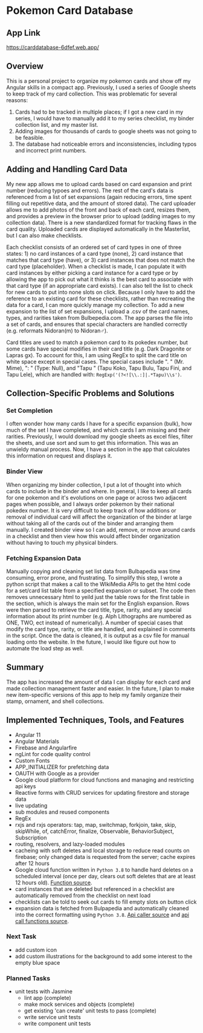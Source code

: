 # Pokemon Card Database

## App Link
https://carddatabase-6dfef.web.app/

## Overview
This is a personal project to organize my pokemon cards and show off my Angular skills in a compact app.  Previously, I used a series of Google sheets to keep track of my card collection.  This was problematic for several reasons:

1. Cards had to be tracked in multiple places; if I got a new card in my series, I would have to manually add it to my series checklist, my binder collection list, and my master list.
2. Adding images for thousands of cards to google sheets was not going to be feasible.
3. The database had noticeable errors and inconsistencies, including typos and incorrect print numbers.

## Adding and Handling Card Data
My new app allows me to upload cards based on card expansion and print number (reducing typoes and errors).  The rest of the card's data is referenced from a list of set expansions (again reducing errors, time spent filling out repetitive data, and the amount of stored data).  The card uploader allows me to add photos of the front and back of each card, resizes them, and provides a preview in the browser prior to upload (adding images to my collection data).  There is a new standardized format for tracking flaws in the card quality.  Uploaded cards are displayed automatically in the Masterlist, but I can also make checklists.

Each checklist consists of an ordered set of card types in one of three states: 1) no card instances of a card type (none), 2) card instance that matches that card type (have), or 3) card instances that does not match the card type (placeholder).  When a checklist is made, I can populate it with card instances by either picking a card instance for a card type or by allowing the app to pick out what it thinks is the best card to associate with that card type (if an appropriate card exists).  I can also tell the list to check for new cards to put into none slots on click.  Because I only have to add the reference to an existing card for these checklists, rather than recreating the data for a card, I can more quickly manage my collection. To add a new expansion to the list of set expansions, I upload a .csv of the card names, types, and rarities taken from Bulbepedia.com.  The app parses the file into a set of cards, and ensures that special characters are handled correctly (e.g. reformats Nidoran(m) to Nidoran♂).

Card titles are used to match a pokemon card to its pokedex number, but some cards have special modifies in their card title (e.g. Dark Dragonite or Lapras gx). To account for this, I am using RegEx to split the card title on white space except in special cases.  The special cases include ". " (Mr. Mime), ": " (Type: Null), and "Tapu " (Tapu Koko, Tapu Bulu, Tapu Fini, and Tapu Lele), which are handled with: `RegExp('(?<![\\.:]|.*Tapu)\\s')`.

## Collection-Specific Problems and Solutions

### Set Completion
I often wonder how many cards I have for a specific expansion (bulk), how much of the set I have completed, and which cards I am missing and their rarities.  Previously, I would download my google sheets as excel files, filter the sheets, and use sort and sum to get this information.  This was an unwieldy manual process.  Now, I have a section in the app that calculates this information on request and displays it.

### Binder View
When organizing my binder collection, I put a lot of thought into which cards to include in the binder and where.  In general, I like to keep all cards for one pokemon and it's evolutions on one page or across two adjacent pages when possible, and I always order pokemon by their national pokedex number.  It is very difficult to keep track of how additions or removal of individual card will affect the organization of the binder at large without taking all of the cards out of the binder and arranging them manually.  I created binder view so I can add, remove, or move around cards in a checklist and then view how this would affect binder organization without having to touch my physical binders.

### Fetching Expansion Data
Manually copying and cleaning set list data from Bulbapedia was time consuming, error prone, and frustrating.  To simplify this step, I wrote a python script that makes a call to the WIkiMedia APIs to get the html code for a set/card list table from a specified expansion or subset.   The code then removes unnecessary html to yeild just the table rows for the first table in the section, which is always the main set for the English expansion.  Rows were then parsed to retrieve the card title, type, rarity, and any special information about its print number (e.g. Alph Lithographs are numbered as ONE, TWO, ect instead of numerically).  A number of special cases that modify the card type, rarity, or title are handled, and explained in comments in the script.  Once the data is cleaned, it is output as a csv file for manual loading onto the website.  In the future, I would like figure out how to automate the load step as well.

## Summary
The app has increased the amount of data I can display for each card and made collection management faster and easier.  In the future, I plan to make new item-specific versions of this app to help my family organize their stamp, ornament, and shell collections.

## Implemented Techniques, Tools, and Features
* Angular 11
* Angular Materials
* Firebase and Angularfire
* ngLint for code quality control
* Custom Fonts
* APP_INITIALIZER for prefetching data
* OAUTH with Google as a provider
* Google cloud platform for cloud functions and managing and restricting api keys
* Reactive forms with CRUD services for updating firestore and storage data
* live updating
* sub modules and reused components
* RegEx
* rxjs and rxjs operators: tap, map, switchmap, forkjoin, take, skip, skipWhile, of, catchError, finalize, Observable, BehaviorSubject, Subscription
* routing, resolvers, and lazy-loaded modules
* cacheing with soft deletes and local storage to reduce read counts on firebase; only changed data is requested from the server; cache expires after 12 hours
* Google cloud function written in `Python 3.8` to handle hard deletes on a scheduled interval (once per day, clears out soft deletes that are at least 12 hours old).  [Function source](src/assets/cloud%20functions/main.py).
* card instances that are deleted but referenced in a checklist are automatically removed from the checklist on next load
* checklists can be told to seek out cards to fill empty slots on button click
* expansion data is fetched from Bulpapedia and automatically cleaned into the correct formatting using `Python 3.8`.  [Api caller source](src/api_caller/get_expansion.py)
and [api call functions source](src/api_caller/get_expansion_functions.py).

### Next Task
* add custom icon
* add custom illustrations for the background to add some interest to the empty blue space

### Planned Tasks
* unit tests with Jasmine
  * lint app (complete)
  * make mock services and objects (complete)
  * get existing 'can create' unit tests to pass (complete)
  * write service unit tests
  * write component unit tests
